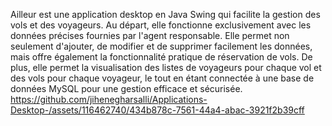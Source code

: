 Ailleur est une application desktop en Java Swing qui facilite la gestion des vols et des voyageurs. Au départ, elle fonctionne exclusivement avec les données précises fournies par l'agent responsable. Elle permet non seulement d'ajouter, de modifier et de supprimer facilement les données, mais offre également la fonctionnalité pratique de réservation de vols. De plus, elle permet la visualisation des listes de voyageurs pour chaque vol et des vols pour chaque voyageur, le tout en étant connectée à une base de données MySQL pour une gestion efficace et sécurisée.
https://github.com/jihenegharsalli/Applications-Desktop-/assets/116462740/434b878c-7561-44a4-abac-3921f2b39cff

